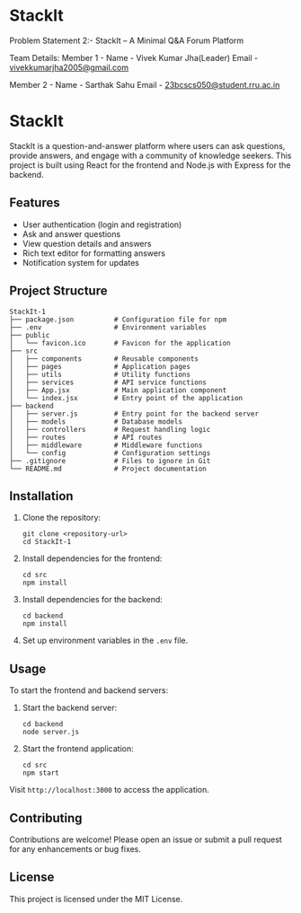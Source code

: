 # StackIt
Problem Statement 2:-
StackIt – A Minimal Q&A Forum Platform

Team Details: 
Member 1 - 
Name - Vivek Kumar Jha(Leader) 
Email - vivekkumarjha2005@gmail.com

Member 2 - 
Name - Sarthak Sahu 
Email - 23bcscs050@student.rru.ac.in


# StackIt

StackIt is a question-and-answer platform where users can ask questions, provide answers, and engage with a community of knowledge seekers. This project is built using React for the frontend and Node.js with Express for the backend.

## Features

- User authentication (login and registration)
- Ask and answer questions
- View question details and answers
- Rich text editor for formatting answers
- Notification system for updates

## Project Structure

```
StackIt-1
├── package.json          # Configuration file for npm
├── .env                  # Environment variables
├── public
│   └── favicon.ico       # Favicon for the application
├── src
│   ├── components        # Reusable components
│   ├── pages             # Application pages
│   ├── utils             # Utility functions
│   ├── services          # API service functions
│   ├── App.jsx           # Main application component
│   └── index.jsx         # Entry point of the application
├── backend
│   ├── server.js         # Entry point for the backend server
│   ├── models            # Database models
│   ├── controllers       # Request handling logic
│   ├── routes            # API routes
│   ├── middleware        # Middleware functions
│   └── config            # Configuration settings
├── .gitignore            # Files to ignore in Git
└── README.md             # Project documentation
```

## Installation

1. Clone the repository:
   ```
   git clone <repository-url>
   cd StackIt-1
   ```

2. Install dependencies for the frontend:
   ```
   cd src
   npm install
   ```

3. Install dependencies for the backend:
   ```
   cd backend
   npm install
   ```

4. Set up environment variables in the `.env` file.

## Usage

To start the frontend and backend servers:

1. Start the backend server:
   ```
   cd backend
   node server.js
   ```

2. Start the frontend application:
   ```
   cd src
   npm start
   ```

Visit `http://localhost:3000` to access the application.

## Contributing

Contributions are welcome! Please open an issue or submit a pull request for any enhancements or bug fixes.

## License

This project is licensed under the MIT License.
